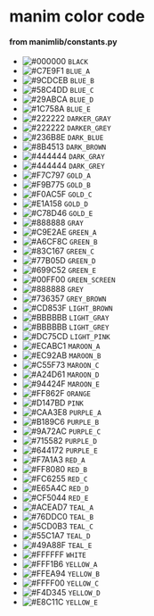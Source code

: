 manim color code
=
#### from manimlib/constants.py

- ![#000000](https://placehold.it/15/000000/000000/000000?text=+) `BLACK`
- ![#C7E9F1](https://placehold.it/15/C7E9F1/C7E9F1/000000?text=+) `BLUE_A`
- ![#9CDCEB](https://placehold.it/15/9CDCEB/9CDCEB/000000?text=+) `BLUE_B`
- ![#58C4DD](https://placehold.it/15/58C4DD/58C4DD/000000?text=+) `BLUE_C`
- ![#29ABCA](https://placehold.it/15/29ABCA/29ABCA/000000?text=+) `BLUE_D`
- ![#1C758A](https://placehold.it/15/1C758A/1C758A/000000?text=+) `BLUE_E`
- ![#222222](https://placehold.it/15/222222/222222/000000?text=+) `DARKER_GRAY`
- ![#222222](https://placehold.it/15/222222/222222/000000?text=+) `DARKER_GREY`
- ![#236B8E](https://placehold.it/15/236B8E/236B8E/000000?text=+) `DARK_BLUE`
- ![#8B4513](https://placehold.it/15/8B4513/8B4513/000000?text=+) `DARK_BROWN`
- ![#444444](https://placehold.it/15/444444/444444/000000?text=+) `DARK_GRAY`
- ![#444444](https://placehold.it/15/444444/444444/000000?text=+) `DARK_GREY`
- ![#F7C797](https://placehold.it/15/F7C797/F7C797/000000?text=+) `GOLD_A`
- ![#F9B775](https://placehold.it/15/F9B775/F9B775/000000?text=+) `GOLD_B`
- ![#F0AC5F](https://placehold.it/15/F0AC5F/F0AC5F/000000?text=+) `GOLD_C`
- ![#E1A158](https://placehold.it/15/E1A158/E1A158/000000?text=+) `GOLD_D`
- ![#C78D46](https://placehold.it/15/C78D46/C78D46/000000?text=+) `GOLD_E`
- ![#888888](https://placehold.it/15/888888/888888/000000?text=+) `GRAY`
- ![#C9E2AE](https://placehold.it/15/C9E2AE/C9E2AE/000000?text=+) `GREEN_A`
- ![#A6CF8C](https://placehold.it/15/A6CF8C/A6CF8C/000000?text=+) `GREEN_B`
- ![#83C167](https://placehold.it/15/83C167/83C167/000000?text=+) `GREEN_C`
- ![#77B05D](https://placehold.it/15/77B05D/77B05D/000000?text=+) `GREEN_D`
- ![#699C52](https://placehold.it/15/699C52/699C52/000000?text=+) `GREEN_E`
- ![#00FF00](https://placehold.it/15/00FF00/00FF00/000000?text=+) `GREEN_SCREEN`
- ![#888888](https://placehold.it/15/888888/888888/000000?text=+) `GREY`
- ![#736357](https://placehold.it/15/736357/736357/000000?text=+) `GREY_BROWN`
- ![#CD853F](https://placehold.it/15/CD853F/CD853F/000000?text=+) `LIGHT_BROWN`
- ![#BBBBBB](https://placehold.it/15/BBBBBB/BBBBBB/000000?text=+) `LIGHT_GRAY`
- ![#BBBBBB](https://placehold.it/15/BBBBBB/BBBBBB/000000?text=+) `LIGHT_GREY`
- ![#DC75CD](https://placehold.it/15/DC75CD/DC75CD/000000?text=+) `LIGHT_PINK`
- ![#ECABC1](https://placehold.it/15/ECABC1/ECABC1/000000?text=+) `MAROON_A`
- ![#EC92AB](https://placehold.it/15/EC92AB/EC92AB/000000?text=+) `MAROON_B`
- ![#C55F73](https://placehold.it/15/C55F73/C55F73/000000?text=+) `MAROON_C`
- ![#A24D61](https://placehold.it/15/A24D61/A24D61/000000?text=+) `MAROON_D`
- ![#94424F](https://placehold.it/15/94424F/94424F/000000?text=+) `MAROON_E`
- ![#FF862F](https://placehold.it/15/FF862F/FF862F/000000?text=+) `ORANGE`
- ![#D147BD](https://placehold.it/15/D147BD/D147BD/000000?text=+) `PINK`
- ![#CAA3E8](https://placehold.it/15/CAA3E8/CAA3E8/000000?text=+) `PURPLE_A`
- ![#B189C6](https://placehold.it/15/B189C6/B189C6/000000?text=+) `PURPLE_B`
- ![#9A72AC](https://placehold.it/15/9A72AC/9A72AC/000000?text=+) `PURPLE_C`
- ![#715582](https://placehold.it/15/715582/715582/000000?text=+) `PURPLE_D`
- ![#644172](https://placehold.it/15/644172/644172/000000?text=+) `PURPLE_E`
- ![#F7A1A3](https://placehold.it/15/F7A1A3/F7A1A3/000000?text=+) `RED_A`
- ![#FF8080](https://placehold.it/15/FF8080/FF8080/000000?text=+) `RED_B`
- ![#FC6255](https://placehold.it/15/FC6255/FC6255/000000?text=+) `RED_C`
- ![#E65A4C](https://placehold.it/15/E65A4C/E65A4C/000000?text=+) `RED_D`
- ![#CF5044](https://placehold.it/15/CF5044/CF5044/000000?text=+) `RED_E`
- ![#ACEAD7](https://placehold.it/15/ACEAD7/ACEAD7/000000?text=+) `TEAL_A`
- ![#76DDC0](https://placehold.it/15/76DDC0/76DDC0/000000?text=+) `TEAL_B`
- ![#5CD0B3](https://placehold.it/15/5CD0B3/5CD0B3/000000?text=+) `TEAL_C`
- ![#55C1A7](https://placehold.it/15/55C1A7/55C1A7/000000?text=+) `TEAL_D`
- ![#49A88F](https://placehold.it/15/49A88F/49A88F/000000?text=+) `TEAL_E`
- ![#FFFFFF](https://placehold.it/15/FFFFFF/FFFFFF/000000?text=+) `WHITE`
- ![#FFF1B6](https://placehold.it/15/FFF1B6/FFF1B6/000000?text=+) `YELLOW_A`
- ![#FFEA94](https://placehold.it/15/FFEA94/FFEA94/000000?text=+) `YELLOW_B`
- ![#FFFF00](https://placehold.it/15/FFFF00/FFFF00/000000?text=+) `YELLOW_C`
- ![#F4D345](https://placehold.it/15/F4D345/F4D345/000000?text=+) `YELLOW_D`
- ![#E8C11C](https://placehold.it/15/E8C11C/E8C11C/000000?text=+) `YELLOW_E`
